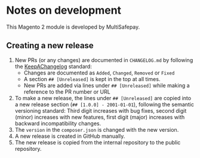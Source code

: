 # Notes on development
This Magento 2 module is developed by MultiSafepay.

## Creating a new release
1) New PRs (or any changes) are documented in `CHANGELOG.md` by following the [KeepAChangelog](https://keepachangelog.com/en/1.0.0/) standard:
    - Changes are documented as `Added`, `Changed`, `Removed` or `Fixed`
    - A section `## [Unreleased]` is kept in the top at all times.
    - New PRs are added via lines under `## [Unreleased]` while making a reference to the PR number or URL
2) To make a new release, the lines under `## [Unreleased]` are copied into a new release section (`## [1.0.0] - 2001-01-01`), following the semantic versioning standard: Third digit increases with bug fixes, second digit (minor) increases with new features, first digit (major) increases with backward incompatibility changes.
3) The `version` in the `composer.json` is changed with the new version.
4) A new release is created in GitHub manually.
5) The new release is copied from the internal repository to the public repository.
